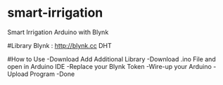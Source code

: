 # smart-irrigation
Smart Irrigation Arduino with Blynk 

#Library
Blynk : http://blynk.cc
DHT

#How to Use
-Download Add Additional Library
-Download .ino File and open in Arduino IDE
-Replace your Blynk Token
-Wire-up your Arduino
-Upload Program
-Done

